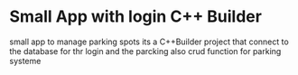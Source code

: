 # Small App with login C++ Builder
small app to manage parking spots its a C++Builder project that connect to the database for thr login and the parcking also crud function for parking systeme
